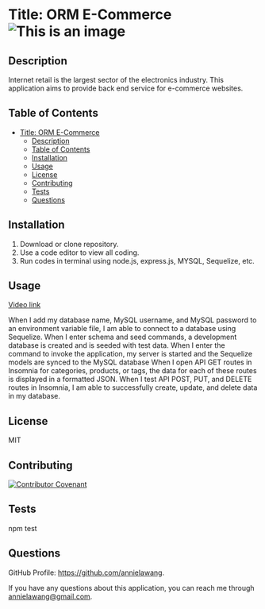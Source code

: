 # Title: ORM E-Commerce![This is an image](https://img.shields.io/badge/License-MIT_2.0-blue.svg)

## Description

Internet retail is the largest sector of the electronics industry. This application aims to provide back end service for e-commerce websites.

## Table of Contents

- [Title: ORM E-Commerce](#title-orm-e-commerce)
  - [Description](#description)
  - [Table of Contents](#table-of-contents)
  - [Installation](#installation)
  - [Usage](#usage)
  - [License](#license)
  - [Contributing](#contributing)
  - [Tests](#tests)
  - [Questions](#questions)

## Installation

1. Download or clone repository.
2. Use a code editor to view all coding.
3. Run codes in terminal using node.js, express.js, MYSQL, Sequelize, etc.

## Usage

[Video link](https://watch.screencastify.com/v/rnvmXONnEdViu4tK4DOa)

When I add my database name, MySQL username, and MySQL password to an environment variable file, I am able to connect to a database using Sequelize.
When I enter schema and seed commands, a development database is created and is seeded with test data.
When I enter the command to invoke the application, my server is started and the Sequelize models are synced to the MySQL database
When I open API GET routes in Insomnia for categories, products, or tags, the data for each of these routes is displayed in a formatted JSON.
When I test API POST, PUT, and DELETE routes in Insomnia, I am able to successfully create, update, and delete data in my database.

## License

MIT

## Contributing

[![Contributor Covenant](https://img.shields.io/badge/Contributor%20Covenant-2.1-4baaaa.svg)](code_of_conduct.md)

## Tests

npm test

## Questions

GitHub Profile: https://github.com/annielawang.

If you have any questions about this application, you can reach me through annielawang@gmail.com.
